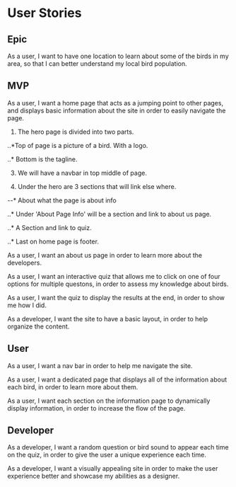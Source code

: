 # User Stories #


## Epic ##

As a user, I want to have one location to learn about some of the birds in my area, so that I can better understand my local bird population.

## MVP ##

As a user, I want a home page that acts as a jumping point to other pages, and displays basic information about the site in order to easily navigate the page.

  1. The hero page is divided into two parts.
  
  ..*Top of page is a picture of a bird. With a logo.
  
  ..* Bottom is the tagline. 
  
  3. We will have a navbar in top middle of page.
  
  2. Under the hero are 3 sections that will link else where.
  
  --* About what the page is about info
  
  ..* Under 'About Page Info' will be a section and link to about us page.
  
  ..* A Section and link to quiz.
  
  ..* Last on home page is footer.
 
 
As a user, I want an about us page in order to learn more about the developers.

As a user, I want an interactive quiz that allows me to click on one of four options for multiple questons, in order to assess my knowledge about birds.

As a user, I want the quiz to display the results at the end, in order to show me how I did.

As a developer, I want the site to have a basic layout, in order to help organize the content.

## User ##

As a user, I want a nav bar in order to help me navigate the site.

As a user, I want a dedicated page that displays all of the information about each bird, in order to learn more about them.

As a user, I want each section on the information page to dynamically display information, in order to increase the flow of the page.

## Developer ##

As a developer, I want a random question or bird sound to appear each time on the quiz, in order to give the user a unique experience each time.

As a developer, I want a visually appealing site in order to make the user experience better and showcase my abilities as a designer.
